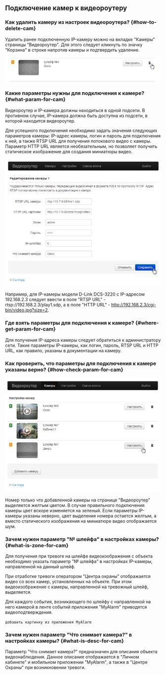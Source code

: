 ## Подключение камер к видеороутеру

### Как удалить камеру из настроек видеороутера? {#how-to-delete-cam}

Удалить ранее подключенную IP-камеру можно на вкладке "Камеры" страницы "Видеороутер". Для этого следует кликнуть по значку "Корзина" в строке напротив камеры и подтвердить удаление. 

![Удаление подключенной к видеороутеру камеры][id-02-01]

### Какие параметры нужны для подключения к камере? {#what-param-for-cam}

Видеороутер и IP-камера должны находиться в одной подсети. В противном случае, IP-камера должна быть доступна из подсети, в которой находится видеороутер.

Для успешного подключения необходимо задать значения следующих параметров камеры: IP-адрес камеры, логин и пароль для подключения к ней, а также RTSP URL для получения потокового видео с камеры. Параметр HTTP URL является необязательным, но позволяет получить статическое изображение для создания миниатюры видео.

![Параметры для подключения камеры к видеороутеру][id-02-02]

Например, для IP-камеры модели D-Link DCS-3220 с IP-адресом 192.168.2.3 следует ввести в поле "RTSP URL" - rtsp://192.168.2.3/play1.sdp, а в поле "HTTP URL" - http://192.168.2.3/cgi-bin/video.jpg?size=2.

### Где взять параметры для подключения к камере? {#where-get-param-for-cam}

Для получения IP-адреса камеры следует обратиться к администратору сети. Такие параметры IP-камеры, как логин, пароль, RTSP URL и HTTP URL, как правило, указаны в документации на камеру.

### Как проверить, что параметры для подключения к камере указаны верно? {#how-check-param-for-cam}

![Список подключенных к видеороутеру камер][id-02-03]

Номер только что добавленной камеры на странице "Видеороутер" выделяется желтым цветом. В случае правильного подключения камеры цвет вскоре изменяется на зеленый. Если параметры IP-камеры указаны неверно, цвет выделения номера остается желтым, а вместо статического изображения на миниатюре видео отображается шум.

### Зачем нужен параметр "№ шлейфа" в настройках камеры? {#what-is-zone-for-cam}

Для получения при тревоге на шлейфе видеоизображения с объекта необходимо указать параметр "№ шлейфа" в настройках IP-камеры, направленной на данный шлейф. 

При отработке тревоги оператором "Центра охраны" отображается видео со всех камер, установленных на объекте. При этом видеоизображение с камеры, направленной на тревожный шлейф, выделяется.

Для каждого события, возникающего по шлейфу с направленной на него камерой в ленте событий приложения "MyAlarm" приводятся видеоподтверждения.

`добавить картинку из приложения MyAlarm`

### Зачем нужен параметр "Что снимает камера?" в настройках камеры? {#what-is-desc-for-cam}

Параметр "Что снимает камера?" предназначен для описания объекта видеонаблюдения. Данное описание отображается в "Личном кабинете" и мобильном приложении "MyAlarm", а также в "Центре Охраны" при возникновении тревоги.

[id-02-01]: img/EngFaq02-RemoveCamera.png "Удаление подключенной к видеороутеру камеры"
[id-02-02]: img/EngFaq02-CameraSettings.png "Параметры для подключения камеры к видеороутеру"
[id-02-03]: img/EngFaq02-CameraList.png "Список подключенных к видеороутеру камер"
